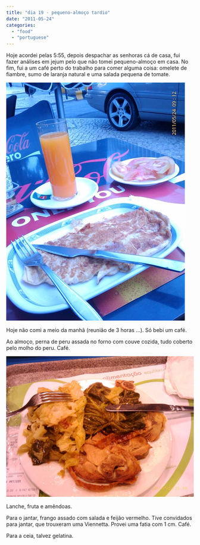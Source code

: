 ```yaml
---
title: "dia 19 - pequeno-almoço tardio"
date: "2011-05-24"
categories: 
  - "food"
  - "portuguese"
---
```


Hoje acordei pelas 5:55, depois despachar as senhoras cá de casa, fui fazer análises em jejum pelo que não tomei pequeno-almoço em casa. No fim, fui a um café perto do trabalho para comer alguma coisa: omelete de fiambre, sumo de laranja natural e uma salada pequena de tomate.

  

[![](images/Querida+Di+-+730.jpg)](http://1.bp.blogspot.com/-Qhl9gqADTNo/TdwoKr_mmcI/AAAAAAAAEHA/V-4L7izCLOo/s1600/Querida+Di+-+730.jpg)

  

Hoje não comi a meio da manhã (reunião de 3 horas ...). Só bebi um café.

  

Ao almoço, perna de peru assada no forno com couve cozida, tudo coberto pelo molho do peru. Café.

  

[![](images/Querida+Di+-+732.jpg)](http://2.bp.blogspot.com/-874zhsgCYa0/TdwoK81wFLI/AAAAAAAAEHE/S4VeGGEr8k8/s1600/Querida+Di+-+732.jpg)

  
Lanche, fruta e amêndoas.  
  
Para o jantar, frango assado com salada e feijão vermelho. Tive convidados para jantar, que trouxeram uma Viennetta. Provei uma fatia com 1 cm. Café.  
  
Para a ceia, talvez gelatina.
